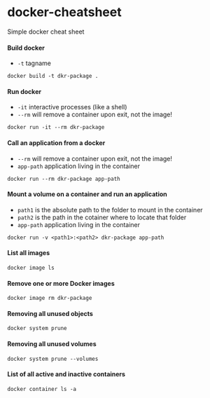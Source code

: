 # docker-cheatsheet
Simple docker cheat sheet

#### Build docker
- `-t` tagname
```
docker build -t dkr-package .
```

#### Run docker
- `-it` interactive processes (like a shell)
- `--rm` will remove a container upon exit, not the image!
```
docker run -it --rm dkr-package
```

#### Call an application from a docker
- `--rm` will remove a container upon exit, not the image!
- `app-path` application living in the container
```
docker run --rm dkr-package app-path
```

#### Mount a volume on a container and run an application
- `path1` is the absolute path to the folder to mount in the container
- `path2` is the path in the cotainer where to locate that folder
- `app-path` application living in the container
```
docker run -v <path1>:<path2> dkr-package app-path
```

#### List all images
```
docker image ls
```

#### Remove one or more Docker images
```
docker image rm dkr-package
```

#### Removing all unused objects
```
docker system prune
```

#### Removing all unused volumes
```
docker system prune --volumes
```

#### List of all active and inactive containers 
```
docker container ls -a
```
